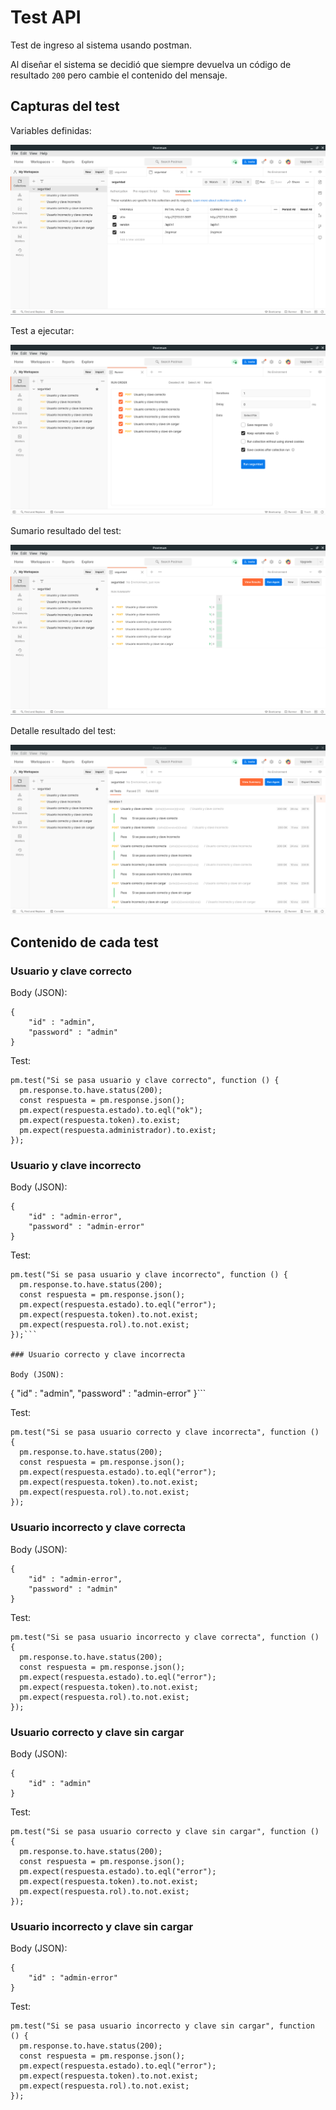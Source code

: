 # Test API

Test de ingreso al sistema usando postman.

Al diseñar el sistema se decidió que siempre devuelva un código de resultado `200` pero cambie el contenido del mensaje.
 
## Capturas del test

Variables definidas:

![](./imagenes/variables.png)

Test a ejecutar:

![](./imagenes/ejecutar_test.png)

Sumario resultado del test:

![](./imagenes/resultado_test_sumario.png)

Detalle resultado del test:

![](./imagenes/resultado_test.png)

## Contenido de cada test

### Usuario y clave correcto

Body (JSON):
```
{
    "id" : "admin",
    "password" : "admin"
}
```

Test:
```
pm.test("Si se pasa usuario y clave correcto", function () {
  pm.response.to.have.status(200);
  const respuesta = pm.response.json();
  pm.expect(respuesta.estado).to.eql("ok");
  pm.expect(respuesta.token).to.exist;
  pm.expect(respuesta.administrador).to.exist;
});
```

### Usuario y clave incorrecto

Body (JSON):

```
{
    "id" : "admin-error",
    "password" : "admin-error"
}
```

Test:
```
pm.test("Si se pasa usuario y clave incorrecto", function () {
  pm.response.to.have.status(200);
  const respuesta = pm.response.json();
  pm.expect(respuesta.estado).to.eql("error");
  pm.expect(respuesta.token).to.not.exist;
  pm.expect(respuesta.rol).to.not.exist;
});```

### Usuario correcto y clave incorrecta

Body (JSON):

```
{
    "id" : "admin",
    "password" : "admin-error"
}```

Test:
```
pm.test("Si se pasa usuario correcto y clave incorrecta", function () {
  pm.response.to.have.status(200);
  const respuesta = pm.response.json();
  pm.expect(respuesta.estado).to.eql("error");
  pm.expect(respuesta.token).to.not.exist;
  pm.expect(respuesta.rol).to.not.exist;
});
```
    
### Usuario incorrecto y clave correcta

Body (JSON):

```
{
    "id" : "admin-error",
    "password" : "admin"
}
```

Test:
```
pm.test("Si se pasa usuario incorrecto y clave correcta", function () {
  pm.response.to.have.status(200);
  const respuesta = pm.response.json();
  pm.expect(respuesta.estado).to.eql("error");
  pm.expect(respuesta.token).to.not.exist;
  pm.expect(respuesta.rol).to.not.exist;
});
```
    
### Usuario correcto y clave sin cargar

Body (JSON):

```
{
    "id" : "admin"
}
```

Test:
```
pm.test("Si se pasa usuario correcto y clave sin cargar", function () {
  pm.response.to.have.status(200);
  const respuesta = pm.response.json();
  pm.expect(respuesta.estado).to.eql("error");
  pm.expect(respuesta.token).to.not.exist;
  pm.expect(respuesta.rol).to.not.exist;
});
```
    
### Usuario incorrecto y clave sin cargar

Body (JSON):

```
{
    "id" : "admin-error"
}
```

Test:
```
pm.test("Si se pasa usuario incorrecto y clave sin cargar", function () {
  pm.response.to.have.status(200);
  const respuesta = pm.response.json();
  pm.expect(respuesta.estado).to.eql("error");
  pm.expect(respuesta.token).to.not.exist;
  pm.expect(respuesta.rol).to.not.exist;
});
```
    
